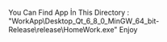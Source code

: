 You Can Find App İn This Directory :
"WorkApp\Desktop_Qt_6_8_0_MinGW_64_bit-Release\release\HomeWork.exe"
Enjoy
